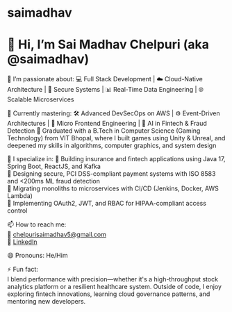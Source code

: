 # saimadhav
# 👋 Hi, I’m Sai Madhav Chelpuri (aka @saimadhav)

🚀 I’m passionate about:
💻 Full Stack Development | ☁️ Cloud-Native Architecture | 🔐 Secure Systems | 📊 Real-Time Data Engineering | 🌐 Scalable Microservices

🌱 Currently mastering:
🛠️ Advanced DevSecOps on AWS | ⚙️ Event-Driven Architectures | 🧩 Micro Frontend Engineering | 🧠 AI in Fintech & Fraud Detection
🔸 Graduated with a B.Tech in Computer Science (Gaming Technology) from VIT Bhopal, where I built games using Unity & Unreal, and deepened my skills in algorithms, computer graphics, and system design

💼 I specialize in:
🔸 Building insurance and fintech applications using Java 17, Spring Boot, ReactJS, and Kafka  
🔸 Designing secure, PCI DSS-compliant payment systems with ISO 8583 and <200ms ML fraud detection  
🔸 Migrating monoliths to microservices with CI/CD (Jenkins, Docker, AWS Lambda)  
🔸 Implementing OAuth2, JWT, and RBAC for HIPAA-compliant access control  

📫 How to reach me:  
📧 chelpurisaimadhav5@gmail.com  
🔗 [LinkedIn](https://www.linkedin.com/in/sai-madhav-chelpuri-02a12221a)

😄 Pronouns: He/Him

⚡ Fun fact:  
I blend performance with precision—whether it's a high-throughput stock analytics platform or a resilient healthcare system. Outside of code, I enjoy exploring fintech innovations, learning cloud governance patterns, and mentoring new developers.
